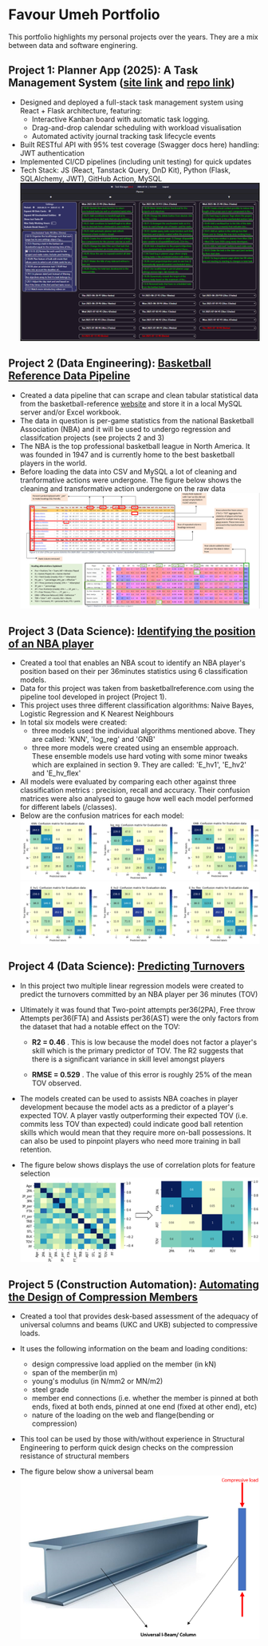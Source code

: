 # Favour Umeh Portfolio
This portfolio highlights my personal projects over the years. They are a mix between data and software enginering.

## Project 1: Planner App (2025): A Task Management System ([site link](https://lively-meadow-088461003.6.azurestaticapps.net/) and [repo link](https://github.com/favourumeh/plannerApp))
- Designed and deployed a full-stack task management system using React + Flask architecture, featuring:
  -	Interactive Kanban board with automatic task logging.
  -	Drag-and-drop calendar scheduling with workload visualisation
  -	Automated activity journal tracking task lifecycle events
- Built RESTful API with 95% test coverage (Swagger docs here) handling: JWT authentication
- Implemented CI/CD pipelines (including unit testing) for quick updates
- Tech Stack: JS (React, Tanstack Query, DnD Kit), Python (Flask, SQLAlchemy, JWT), GitHub Action, MySQL
![](/Images/plannerPage.png)
## Project 2 (Data Engineering): [Basketball Reference Data Pipeline](https://github.com/favourumeh/DATA-PIPELINE)
- Created a data pipeline that can scrape and clean tabular statistical data from the basketball-reference [website](https://www.basketball-reference.com) and store it in a local MySQL server and/or Excel workbook. 
- The data in question is per-game statistics from the national Basketball Association (NBA) and it will be used to undergo regression and classifcation projects (see projects 2 and 3)
- The NBA is the top professional basketball league in North America. It was founded in 1947 and is currently home to the best basketball players in the world. 
- Before loading the data into CSV and MySQL a lot of cleaning and tranformative actions were undergone. The figure below shows the cleaning and transformative action undergone on the raw data
![](/Images/Cleaning_Actions.png)

## Project 3 (Data Science): [Identifying the position of an NBA player](https://github.com/favourumeh/Identifying-Player-Position)
 - Created a tool that enables an NBA scout to identify an NBA player's position based on their per 36minutes statistics using 6 classification models. 
 - Data for this project was taken from basketballreference.com using the pipeline tool developed in project (Project 1). 
 - This project uses three different classification algorithms: Naive Bayes, Logistic Regression and K Nearest Neighbours
 - In total six models were created:
    - three models used the individual algorithms mentioned above. They are called: 'KNN', 'log_reg' and 'GNB'
    - three more models were created using an ensemble approach. These ensemble models use hard voting with some minor tweaks which are explained in section 9. They are called: 'E_hv1', 'E_hv2' and 'E_hv_flex' 
 -  All models were evaluated by comparing each other against three classification metrics : precision, recall and accuracy. Their confusion matrices were also analysed to gauge how well each model performed for different labels (/classes). 
 -  Below are the confusion matrices for each model: 
![](/Images/Confusion_matrices_for_all_non-ensemble_models_for_evaluation_data.png)
![](/Images/Confusion_matrices_for_all_ensemble_models_for_evaluation_data.png)

## Project 4 (Data Science): [Predicting Turnovers](https://github.com/favourumeh/Multiple_Linear_Regression---Predicting-Turnovers-)
 - In this project two multiple linear regression models were created to predict the turnovers committed by an NBA player per 36 minutes (TOV)           
 - Ultimately it was found that Two-point attempts per36(2PA), Free throw Attempts per36(FTA) and Assists per36(AST) were the only factors from the dataset that had a notable effect on the TOV:
 
      - **R2 = 0.46** . This is low because the model does not factor a player's skill which is the primary predictor of TOV. The R2 suggests that there is a significant variance in skill level amongst players  
        
      - **RMSE = 0.529** . The value of this error is roughly 25% of the mean TOV observed. 

- The models created can be used to assists NBA coaches in player development because the model acts as a predictor of a player's expected TOV. A player vastly outperforming their expected TOV (i.e. commits less TOV than expected) could indicate good ball retention skills which would mean that they require more on-ball possessions. It can also be used to pinpoint players who need more training in ball retention. 
- The figure below shows displays the use of correlation plots for feature selection
![](/Images/Correlation_plot.png)

## Project 5 (Construction Automation): [Automating the Design of Compression Members](https://github.com/favourumeh/compression_resistance)
- Created a tool that provides desk-based assessment of the adequacy of universal columns and beams (UKC and UKB) subjected to compressive loads. 
- It uses the following information on the beam and loading conditions:  
   - design compressive load applied on the member (in kN)
   - span of the member(in m)
   - young's modulus (in N/mm2 or MN/m2)
   - steel grade
   - member end connections (i.e. whether the member is pinned at both ends, fixed at both ends, pinned at one end (fixed at other end), etc)
   - nature of the loading on the web and flange(bending or compression) 

- This tool can be used by those with/without experience in Structural Engineering to perform quick design checks on the compression resistance of structural members
- The figure below show a universal beam
![](/Images/UKB_compressive_load_image.png)

